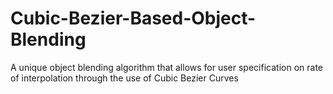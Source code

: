 # Cubic-Bezier-Based-Object-Blending
A unique object blending algorithm that allows for user specification on rate of interpolation through the use of Cubic Bezier Curves

